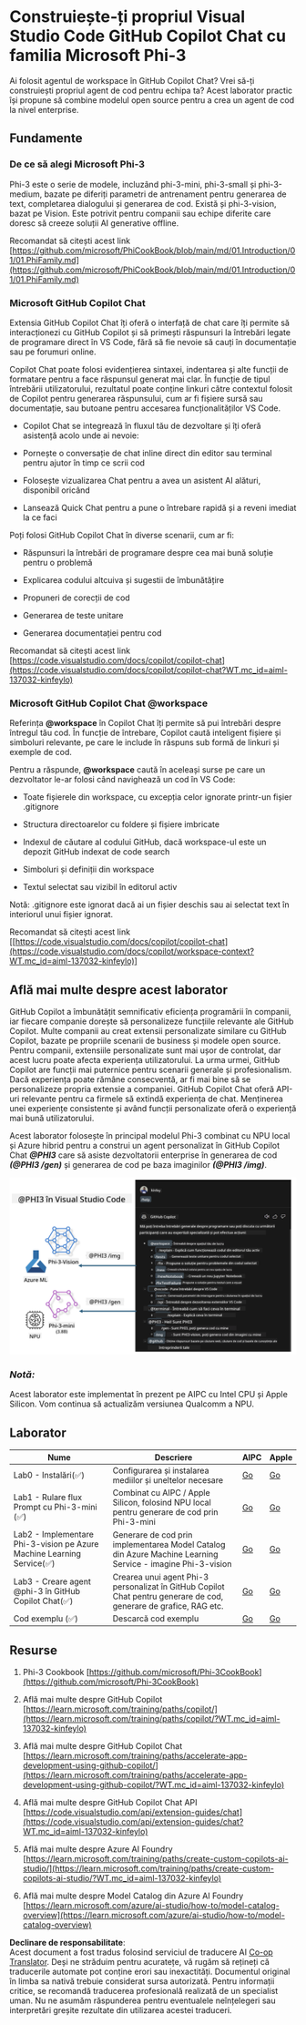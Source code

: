<!--
CO_OP_TRANSLATOR_METADATA:
{
  "original_hash": "00b7a699de8ac405fa821f4c0f7fc0ab",
  "translation_date": "2025-07-17T03:44:50+00:00",
  "source_file": "md/02.Application/02.Code/Phi3/VSCodeExt/README.md",
  "language_code": "ro"
}
-->
# **Construiește-ți propriul Visual Studio Code GitHub Copilot Chat cu familia Microsoft Phi-3**

Ai folosit agentul de workspace în GitHub Copilot Chat? Vrei să-ți construiești propriul agent de cod pentru echipa ta? Acest laborator practic își propune să combine modelul open source pentru a crea un agent de cod la nivel enterprise.

## **Fundamente**

### **De ce să alegi Microsoft Phi-3**

Phi-3 este o serie de modele, incluzând phi-3-mini, phi-3-small și phi-3-medium, bazate pe diferiți parametri de antrenament pentru generarea de text, completarea dialogului și generarea de cod. Există și phi-3-vision, bazat pe Vision. Este potrivit pentru companii sau echipe diferite care doresc să creeze soluții AI generative offline.

Recomandat să citești acest link [https://github.com/microsoft/PhiCookBook/blob/main/md/01.Introduction/01/01.PhiFamily.md](https://github.com/microsoft/PhiCookBook/blob/main/md/01.Introduction/01/01.PhiFamily.md)

### **Microsoft GitHub Copilot Chat**

Extensia GitHub Copilot Chat îți oferă o interfață de chat care îți permite să interacționezi cu GitHub Copilot și să primești răspunsuri la întrebări legate de programare direct în VS Code, fără să fie nevoie să cauți în documentație sau pe forumuri online.

Copilot Chat poate folosi evidențierea sintaxei, indentarea și alte funcții de formatare pentru a face răspunsul generat mai clar. În funcție de tipul întrebării utilizatorului, rezultatul poate conține linkuri către contextul folosit de Copilot pentru generarea răspunsului, cum ar fi fișiere sursă sau documentație, sau butoane pentru accesarea funcționalităților VS Code.

- Copilot Chat se integrează în fluxul tău de dezvoltare și îți oferă asistență acolo unde ai nevoie:

- Pornește o conversație de chat inline direct din editor sau terminal pentru ajutor în timp ce scrii cod

- Folosește vizualizarea Chat pentru a avea un asistent AI alături, disponibil oricând

- Lansează Quick Chat pentru a pune o întrebare rapidă și a reveni imediat la ce faci

Poți folosi GitHub Copilot Chat în diverse scenarii, cum ar fi:

- Răspunsuri la întrebări de programare despre cea mai bună soluție pentru o problemă

- Explicarea codului altcuiva și sugestii de îmbunătățire

- Propuneri de corecții de cod

- Generarea de teste unitare

- Generarea documentației pentru cod

Recomandat să citești acest link [https://code.visualstudio.com/docs/copilot/copilot-chat](https://code.visualstudio.com/docs/copilot/copilot-chat?WT.mc_id=aiml-137032-kinfeylo)

### **Microsoft GitHub Copilot Chat @workspace**

Referința **@workspace** în Copilot Chat îți permite să pui întrebări despre întregul tău cod. În funcție de întrebare, Copilot caută inteligent fișiere și simboluri relevante, pe care le include în răspuns sub formă de linkuri și exemple de cod.

Pentru a răspunde, **@workspace** caută în aceleași surse pe care un dezvoltator le-ar folosi când navighează un cod în VS Code:

- Toate fișierele din workspace, cu excepția celor ignorate printr-un fișier .gitignore

- Structura directoarelor cu foldere și fișiere imbricate

- Indexul de căutare al codului GitHub, dacă workspace-ul este un depozit GitHub indexat de code search

- Simboluri și definiții din workspace

- Textul selectat sau vizibil în editorul activ

Notă: .gitignore este ignorat dacă ai un fișier deschis sau ai selectat text în interiorul unui fișier ignorat.

Recomandat să citești acest link [[https://code.visualstudio.com/docs/copilot/copilot-chat](https://code.visualstudio.com/docs/copilot/workspace-context?WT.mc_id=aiml-137032-kinfeylo)]

## **Află mai multe despre acest laborator**

GitHub Copilot a îmbunătățit semnificativ eficiența programării în companii, iar fiecare companie dorește să personalizeze funcțiile relevante ale GitHub Copilot. Multe companii au creat extensii personalizate similare cu GitHub Copilot, bazate pe propriile scenarii de business și modele open source. Pentru companii, extensiile personalizate sunt mai ușor de controlat, dar acest lucru poate afecta experiența utilizatorului. La urma urmei, GitHub Copilot are funcții mai puternice pentru scenarii generale și profesionalism. Dacă experiența poate rămâne consecventă, ar fi mai bine să se personalizeze propria extensie a companiei. GitHub Copilot Chat oferă API-uri relevante pentru ca firmele să extindă experiența de chat. Menținerea unei experiențe consistente și având funcții personalizate oferă o experiență mai bună utilizatorului.

Acest laborator folosește în principal modelul Phi-3 combinat cu NPU local și Azure hibrid pentru a construi un agent personalizat în GitHub Copilot Chat ***@PHI3*** care să asiste dezvoltatorii enterprise în generarea de cod ***(@PHI3 /gen)*** și generarea de cod pe baza imaginilor ***(@PHI3 /img)***.

![PHI3](../../../../../../../translated_images/cover.1017ebc9a7c46d095fe0b942687287803c03933d2d1d439d14e10fa1442a864d.ro.png)

### ***Notă:***

Acest laborator este implementat în prezent pe AIPC cu Intel CPU și Apple Silicon. Vom continua să actualizăm versiunea Qualcomm a NPU.

## **Laborator**

| Nume | Descriere | AIPC | Apple |
| ------------ | ----------- | -------- |-------- |
| Lab0 - Instalări(✅) | Configurarea și instalarea mediilor și uneltelor necesare | [Go](./HOL/AIPC/01.Installations.md) |[Go](./HOL/Apple/01.Installations.md) |
| Lab1 - Rulare flux Prompt cu Phi-3-mini (✅) | Combinat cu AIPC / Apple Silicon, folosind NPU local pentru generare de cod prin Phi-3-mini | [Go](./HOL/AIPC/02.PromptflowWithNPU.md) |  [Go](./HOL/Apple/02.PromptflowWithMLX.md) |
| Lab2 - Implementare Phi-3-vision pe Azure Machine Learning Service(✅) | Generare de cod prin implementarea Model Catalog din Azure Machine Learning Service - imagine Phi-3-vision | [Go](./HOL/AIPC/03.DeployPhi3VisionOnAzure.md) |[Go](./HOL/Apple/03.DeployPhi3VisionOnAzure.md) |
| Lab3 - Creare agent @phi-3 în GitHub Copilot Chat(✅)  | Crearea unui agent Phi-3 personalizat în GitHub Copilot Chat pentru generare de cod, generare de grafice, RAG etc. | [Go](./HOL/AIPC/04.CreatePhi3AgentInVSCode.md) | [Go](./HOL/Apple/04.CreatePhi3AgentInVSCode.md) |
| Cod exemplu (✅)  | Descarcă cod exemplu | [Go](../../../../../../../code/07.Lab/01/AIPC) | [Go](../../../../../../../code/07.Lab/01/Apple) |

## **Resurse**

1. Phi-3 Cookbook [https://github.com/microsoft/Phi-3CookBook](https://github.com/microsoft/Phi-3CookBook)

2. Află mai multe despre GitHub Copilot [https://learn.microsoft.com/training/paths/copilot/](https://learn.microsoft.com/training/paths/copilot/?WT.mc_id=aiml-137032-kinfeylo)

3. Află mai multe despre GitHub Copilot Chat [https://learn.microsoft.com/training/paths/accelerate-app-development-using-github-copilot/](https://learn.microsoft.com/training/paths/accelerate-app-development-using-github-copilot/?WT.mc_id=aiml-137032-kinfeylo)

4. Află mai multe despre GitHub Copilot Chat API [https://code.visualstudio.com/api/extension-guides/chat](https://code.visualstudio.com/api/extension-guides/chat?WT.mc_id=aiml-137032-kinfeylo)

5. Află mai multe despre Azure AI Foundry [https://learn.microsoft.com/training/paths/create-custom-copilots-ai-studio/](https://learn.microsoft.com/training/paths/create-custom-copilots-ai-studio/?WT.mc_id=aiml-137032-kinfeylo)

6. Află mai multe despre Model Catalog din Azure AI Foundry [https://learn.microsoft.com/azure/ai-studio/how-to/model-catalog-overview](https://learn.microsoft.com/azure/ai-studio/how-to/model-catalog-overview)

**Declinare de responsabilitate**:  
Acest document a fost tradus folosind serviciul de traducere AI [Co-op Translator](https://github.com/Azure/co-op-translator). Deși ne străduim pentru acuratețe, vă rugăm să rețineți că traducerile automate pot conține erori sau inexactități. Documentul original în limba sa nativă trebuie considerat sursa autorizată. Pentru informații critice, se recomandă traducerea profesională realizată de un specialist uman. Nu ne asumăm răspunderea pentru eventualele neînțelegeri sau interpretări greșite rezultate din utilizarea acestei traduceri.